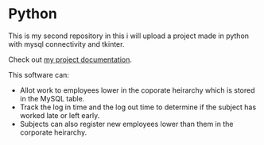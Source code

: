 # Python
This is my second repository in this i will upload a project made in python with mysql connectivity and tkinter.

Check out [my project documentation](https://github.com/bhookhakela/Office-Management-System/blob/main/Project_Description.pdf).

This software can:
- Allot work to employees lower in the coporate heirarchy which is stored in the MySQL table.
- Track the log in time and the log out time to determine if the subject has worked late or left early.
- Subjects can also register new employees lower than them in the corporate heirarchy.


